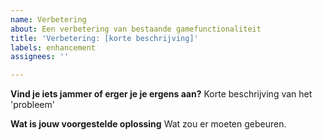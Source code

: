 ```yaml
---
name: Verbetering
about: Een verbetering van bestaande gamefunctionaliteit
title: 'Verbetering: [korte beschrijving]'
labels: enhancement
assignees: ''

---
```


**Vind je iets jammer of erger je je ergens aan?**
Korte beschrijving van het 'probleem'

**Wat is jouw voorgestelde oplossing**
Wat zou er moeten gebeuren.
